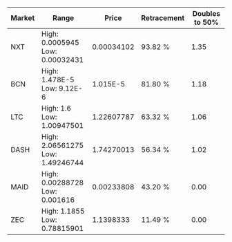 | Market | Range | Price| Retracement | Doubles to 50% |
| --- | --- | --- | --- | --- |
| NXT | High: 0.0005945<br />Low: 0.00032431 | 0.00034102 | 93.82 % | 1.35 |
| BCN | High: 1.478E-5<br />Low: 9.12E-6 | 1.015E-5 | 81.80 % | 1.18 |
| LTC | High: 1.6<br />Low: 1.00947501 | 1.22607787 | 63.32 % | 1.06 |
| DASH | High: 2.06561275<br />Low: 1.49246744 | 1.74270013 | 56.34 % | 1.02 |
| MAID | High: 0.00288728<br />Low: 0.001616 | 0.00233808 | 43.20 % | 0.00 |
| ZEC | High: 1.1855<br />Low: 0.78815901 | 1.1398333 | 11.49 % | 0.00 |

